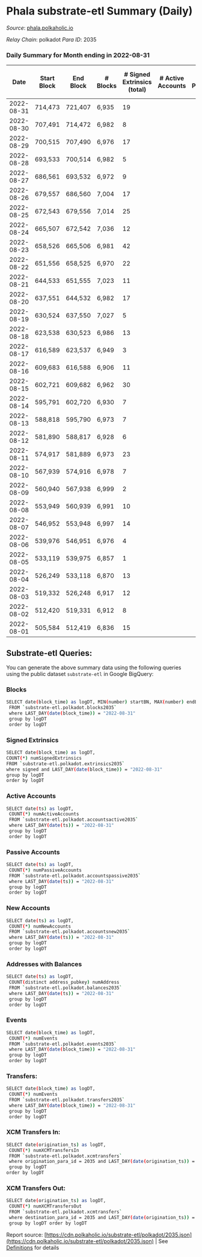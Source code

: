 # Phala substrate-etl Summary (Daily)

_Source_: [phala.polkaholic.io](https://phala.polkaholic.io)

*Relay Chain*: polkadot
*Para ID*: 2035



### Daily Summary for Month ending in 2022-08-31


| Date | Start Block | End Block | # Blocks | # Signed Extrinsics (total) | # Active Accounts | # Passive | # New | # Addresses with Balances | # Events | # Transfers | # XCM Transfers In | # XCM Transfers Out | Issues | 
| ---- | ----------- | --------- | -------- | --------------------------- | ----------------- | --------- | ----- | ------------------------- | -------- | ----------- | ------------------ | ------------------- | ------ |
| 2022-08-31 | 714,473 | 721,407 | 6,935 | 19 |  |  |  | 2,563 | 14,029 | 6 ($48.05) | 1 ($20.41) | 1 ($20.53) |  |
| 2022-08-30 | 707,491 | 714,472 | 6,982 | 8 |  |  |  | 2,560 | 14,021 | 2 ($68.48) |   |   |  |
| 2022-08-29 | 700,515 | 707,490 | 6,976 | 17 |  |  |  | 2,558 | 14,075 | 2 ($1.11) |   | 1 ($4.17) |  |
| 2022-08-28 | 693,533 | 700,514 | 6,982 | 5 |  |  |  | 2,557 | 14,002 |   |   |   |  |
| 2022-08-27 | 686,561 | 693,532 | 6,972 | 9 |  |  |  | 2,557 | 14,010 | 2 ($16.53) |   | 1 ($0.09) |  |
| 2022-08-26 | 679,557 | 686,560 | 7,004 | 17 |  |  |  | 2,557 | 14,125 | 4 ($103.25) |   |   |  |
| 2022-08-25 | 672,543 | 679,556 | 7,014 | 25 |  |  |  | 2,555 | 14,281 | 7 ($525.44) | 5 ($3.41) | 8 ($316.12) |  |
| 2022-08-24 | 665,507 | 672,542 | 7,036 | 12 |  |  |  | 2,551 | 14,196 | 2 ($8.56) | 4 ($6.97) | 4 ($1.57) |  |
| 2022-08-23 | 658,526 | 665,506 | 6,981 | 42 |  |  |  | 2,550 | 14,365 | 17 ($66.21) | 8 ($1.44) | 8 ($1.74) |  |
| 2022-08-22 | 651,556 | 658,525 | 6,970 | 22 |  |  |  | 2,537 | 14,111 | 4 ($88.18) |   | 2 ($0.61) |  |
| 2022-08-21 | 644,533 | 651,555 | 7,023 | 11 |  |  |  | 2,532 | 14,116 | 4 ($37.21) |   |   |  |
| 2022-08-20 | 637,551 | 644,532 | 6,982 | 17 |  |  |  | 2,532 | 14,078 | 5 ($38.66) |   |   |  |
| 2022-08-19 | 630,524 | 637,550 | 7,027 | 5 |  |  |  | 2,528 | 14,098 | 1 ($60.23) |   |   |  |
| 2022-08-18 | 623,538 | 630,523 | 6,986 | 13 |  |  |  | 2,528 | 14,058 | 2 ($6.04) |   |   |  |
| 2022-08-17 | 616,589 | 623,537 | 6,949 | 3 |  |  |  | 2,527 | 13,926 | 1 ($0.12) |   |   |  |
| 2022-08-16 | 609,683 | 616,588 | 6,906 | 11 |  |  |  | 2,526 | 13,920 | 1 ($32.89) |   |   |  |
| 2022-08-15 | 602,721 | 609,682 | 6,962 | 30 |  |  |  | 2,524 | 14,165 | 1 ($6.70) |   |   |  |
| 2022-08-14 | 595,791 | 602,720 | 6,930 | 7 |  |  |  | 2,523 | 13,912 | 2 ($5.55) |   |   |  |
| 2022-08-13 | 588,818 | 595,790 | 6,973 | 7 |  |  |  | 2,522 | 13,993 | 1 ($0.41) |   |   |  |
| 2022-08-12 | 581,890 | 588,817 | 6,928 | 6 |  |  |  | 2,522 | 13,908 | 2 ($1.48) |   |   |  |
| 2022-08-11 | 574,917 | 581,889 | 6,973 | 23 |  |  |  | 2,521 | 14,103 | 8 ($10,103.14) |   |   |  |
| 2022-08-10 | 567,939 | 574,916 | 6,978 | 7 |  |  |  | 2,514 | 14,009 |   |   |   |  |
| 2022-08-09 | 560,940 | 567,938 | 6,999 | 2 |  |  |  | 2,514 | 14,018 |   |   |   |  |
| 2022-08-08 | 553,949 | 560,939 | 6,991 | 10 |  |  |  | 2,514 | 14,053 |   |   |   |  |
| 2022-08-07 | 546,952 | 553,948 | 6,997 | 14 |  |  |  | 2,514 | 14,085 | 2 ($6.16) |   |   |  |
| 2022-08-06 | 539,976 | 546,951 | 6,976 | 4 |  |  |  | 2,513 | 13,983 |   |   |   |  |
| 2022-08-05 | 533,119 | 539,975 | 6,857 | 1 |  |  |  | 2,513 | 13,723 |   |   |   |  |
| 2022-08-04 | 526,249 | 533,118 | 6,870 | 13 |  |  |  | 2,513 | 13,844 | 2 ($1.92) |   |   |  |
| 2022-08-03 | 519,332 | 526,248 | 6,917 | 12 |  |  |  | 2,512 | 13,918 | 4 ($3.64) |   |   |  |
| 2022-08-02 | 512,420 | 519,331 | 6,912 | 8 |  |  |  | 2,509 | 13,877 |   |   |   |  |
| 2022-08-01 | 505,584 | 512,419 | 6,836 | 15 |  |  |  | 2,509 | 13,776 | 2 ($98.54) |   |   |  |

## Substrate-etl Queries:
You can generate the above summary data using the following queries using the public dataset `substrate-etl` in Google BigQuery:

### Blocks
```bash
SELECT date(block_time) as logDT, MIN(number) startBN, MAX(number) endBN, COUNT(*) numBlocks 
 FROM `substrate-etl.polkadot.blocks2035`  
 where LAST_DAY(date(block_time)) = "2022-08-31" 
 group by logDT 
 order by logDT
```

### Signed Extrinsics
```bash
SELECT date(block_time) as logDT, 
COUNT(*) numSignedExtrinsics 
FROM `substrate-etl.polkadot.extrinsics2035`  
where signed and LAST_DAY(date(block_time)) = "2022-08-31" 
group by logDT 
order by logDT
```

### Active Accounts
```bash
SELECT date(ts) as logDT, 
 COUNT(*) numActiveAccounts 
 FROM `substrate-etl.polkadot.accountsactive2035` 
 where LAST_DAY(date(ts)) = "2022-08-31" 
 group by logDT 
 order by logDT
```

### Passive Accounts
```bash
SELECT date(ts) as logDT, 
 COUNT(*) numPassiveAccounts 
 FROM `substrate-etl.polkadot.accountspassive2035` 
 where LAST_DAY(date(ts)) = "2022-08-31" 
 group by logDT 
 order by logDT
```

### New Accounts
```bash
SELECT date(ts) as logDT, 
 COUNT(*) numNewAccounts 
 FROM `substrate-etl.polkadot.accountsnew2035` 
 where LAST_DAY(date(ts)) = "2022-08-31" 
 group by logDT
 order by logDT
```

### Addresses with Balances
```bash
SELECT date(ts) as logDT,
 COUNT(distinct address_pubkey) numAddress 
 FROM `substrate-etl.polkadot.balances2035` 
 where LAST_DAY(date(ts)) = "2022-08-31" 
 group by logDT 
 order by logDT
```

### Events
```bash
SELECT date(block_time) as logDT, 
 COUNT(*) numEvents 
 FROM `substrate-etl.polkadot.events2035` 
 where LAST_DAY(date(block_time)) = "2022-08-31" 
 group by logDT 
 order by logDT
```

### Transfers:
```bash
SELECT date(block_time) as logDT, 
 COUNT(*) numEvents 
 FROM `substrate-etl.polkadot.transfers2035` 
 where LAST_DAY(date(block_time)) = "2022-08-31" 
 group by logDT 
 order by logDT
```

### XCM Transfers In:
```bash
SELECT date(origination_ts) as logDT, 
 COUNT(*) numXCMTransfersIn 
 FROM `substrate-etl.polkadot.xcmtransfers` 
 where origination_para_id = 2035 and LAST_DAY(date(origination_ts)) = "2022-08-31" 
 group by logDT 
order by logDT
```

### XCM Transfers Out:
```bash
SELECT date(origination_ts) as logDT, 
 COUNT(*) numXCMTransfersOut 
 FROM `substrate-etl.polkadot.xcmtransfers` 
 where destination_para_id = 2035 and LAST_DAY(date(origination_ts)) = "2022-08-31" 
 group by logDT order by logDT
```


Report source: [https://cdn.polkaholic.io/substrate-etl/polkadot/2035.json](https://cdn.polkaholic.io/substrate-etl/polkadot/2035.json) | See [Definitions](/DEFINITIONS.md) for details
